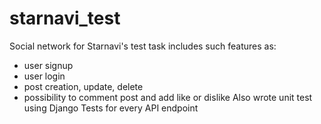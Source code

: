 # starnavi_test
 Social network for Starnavi's test task includes such features as:
 - user signup
 - user login
 - post creation, update, delete
 - possibility to comment post and add like or dislike
 Also wrote unit test using Django Tests for every API endpoint

